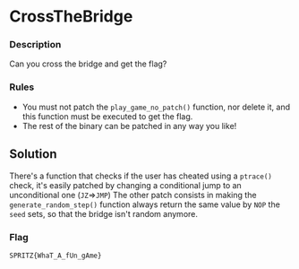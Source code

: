 # CrossTheBridge

### Description
Can you cross the bridge and get the flag?

### Rules
- You must not patch the `play_game_no_patch()` function, nor delete it, and this function must be executed to get the flag.
- The rest of the binary can be patched in any way you like!

## Solution

There's a function that checks if the user has cheated using a `ptrace()` check, it's easily patched by changing a conditional jump to an unconditional one (`JZ`=>`JMP`)
The other patch consists in making the `generate_random_step()` function always return the same value by `NOP` the `seed` sets, so that the bridge isn't random anymore.

### Flag

```plain
SPRITZ{WhaT_A_fUn_gAme}
```
